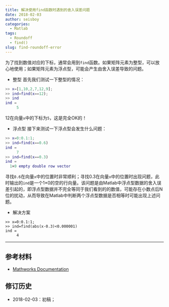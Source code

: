 ```yaml
---
title: 解决使用find函数时遇到的舍入误差问题
date: 2018-02-03
author: seisboy
categories:
  - Matlab
tags:
  - Roundoff
  - find()
slug: find-roundoff-error
---
```


为了找到数值对应的下标，通常会用到`find`函数。如果矩阵元素为整型，可以放心地使用；如果矩阵元素为浮点型，可能会产生由舍入误差导致的问题。

- 整型
首先我们测试一下整型的情况：
``` matlab
>> x=[1,10,2,7,12,9];
>> ind=find(x==12);
>> ind
ind =
     5
```
12在向量`x`中的下标为`5`，这是完全OK的！

- 浮点型
接下来测试一下浮点型会发生什么问题：
``` matlab
>> x=0:0.1:1;
>> ind=find(x==0.6)
ind =
     7
>> ind=find(x==0.3)
ind =
  1×0 empty double row vector
```
寻找`0.6`在向量`x`中的位置时非常顺利；寻找0.3在向量`x`中的位置时出现问题，此时输出的`ind`是一个1×0的空的行向量。该问题是由Matlab中浮点型数据的舍入误差引起的，即浮点型数据并不完全等同于我们看到的的数值，可能存在小数点后N位的扰动，从而导致在Matlab中判断两个浮点型数据是否相等时可能出现上述问题。

- 解决方案
```
>> x=0:0.1:1;
>> ind=find(abs(x-0.3)<0.000001)
ind =
     4
```

---
## 参考材料
- [Mathworks Documentation](http://cn.mathworks.com/help/matlab/ref/find.html)

## 修订历史
- 2018-02-03：初稿；
